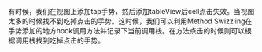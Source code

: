 有时候，我们在视图上添加tap手势，然后添加tableView后cell点击失效。当视图太多的时候找不到吃掉点击的手势。这时候，我们可以利用Method Swizzling在手势添加的地方hook调用方法并记录下当前调用栈。在方法点击的时候则可以根据调用栈找到吃掉点击的手势。
